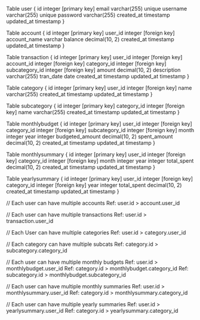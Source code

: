 Table user {
  id integer [primary key]
  email varchar(255) unique
  username varchar(255) unique
  password varchar(255)
  created_at timestamp
  updated_at timestamp
}

Table account {
  id integer [primary key]
  user_id integer [foreign key]
  account_name varchar
  balance decimal(10, 2)
  created_at timestamp
  updated_at timestamp
}

Table transaction {
  id integer [primary key]
  user_id integer [foreign key]
  account_id integer [foreign key]
  category_id integer [foreign key]
  subcategory_id integer [foreign key]
  amount decimal(10, 2)
  description varchar(255)
  tran_date date
  created_at timestamp
  updated_at timestamp
}

Table category {
  id integer [primary key]
  user_id integer [foreign key]
  name varchar(255)
  created_at timestamp
  updated_at timestamp
}

Table subcategory {
  id integer [primary key]
  category_id integer [foreign key]
  name varchar(255)
  created_at timestamp
  updated_at timestamp
}

Table monthlybudget {
  id integer [primary key]
  user_id integer [foreign key]
  category_id integer [foreign key]
  subcategory_id integer [foreign key]
  month integer
  year integer
  budgeted_amount decimal(10, 2)
  spent_amount decimal(10, 2)
  created_at timestamp
  updated_at timestamp
}

Table monthlysummary {
  id integer [primary key]
  user_id integer [foreign key]
  category_id integer [foreign key]
  month integer
  year integer
  total_spent decimal(10, 2)
  created_at timestamp
  updated_at timestamp
}

Table yearlysummary {
  id integer [primary key]
  user_id integer [foreign key]
  category_id integer [foreign key]
  year integer
  total_spent decimal(10, 2)
  created_at timestamp
  updated_at timestamp
}

// Each user can have multiple accounts
Ref: user.id > account.user_id

// Each user can have multiple transactions
Ref: user.id > transaction.user_id

// Each User can have multiple categories
Ref: user.id > category.user_id

// Each category can have multiple subcats
Ref: category.id > subcategory.category_id

// Each user can have multiple monthly budgets
Ref: user.id > monthlybudget.user_id
Ref: category.id > monthlybudget.category_id
Ref: subcategory.id > monthlybudget.subcategory_id

// Each user can have multiple monthly summaries
Ref: user.id > monthlysummary.user_id
Ref: category.id > monthlysummary.category_id

// Each user can have multiple yearly summaries
Ref: user.id > yearlysummary.user_id
Ref: category.id > yearlysummary.category_id







